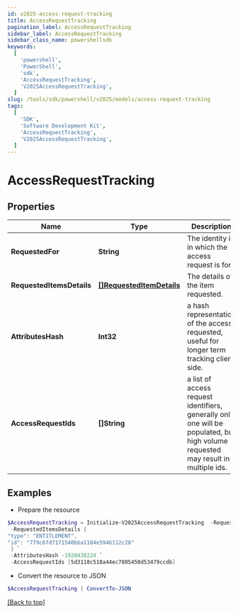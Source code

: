 ```yaml
---
id: v2025-access-request-tracking
title: AccessRequestTracking
pagination_label: AccessRequestTracking
sidebar_label: AccessRequestTracking
sidebar_class_name: powershellsdk
keywords:
  [
    'powershell',
    'PowerShell',
    'sdk',
    'AccessRequestTracking',
    'V2025AccessRequestTracking',
  ]
slug: /tools/sdk/powershell/v2025/models/access-request-tracking
tags:
  [
    'SDK',
    'Software Development Kit',
    'AccessRequestTracking',
    'V2025AccessRequestTracking',
  ]
---
```


# AccessRequestTracking

## Properties

| Name | Type | Description | Notes |
| --- | --- | --- | --- |
| **RequestedFor** | **String** | The identity id in which the access request is for. | [optional] |
| **RequestedItemsDetails** | [**[]RequestedItemDetails**](requested-item-details) | The details of the item requested. | [optional] |
| **AttributesHash** | **Int32** | a hash representation of the access requested, useful for longer term tracking client side. | [optional] |
| **AccessRequestIds** | **[]String** | a list of access request identifiers, generally only one will be populated, but high volume requested may result in multiple ids. | [optional] |

## Examples

- Prepare the resource

```powershell
$AccessRequestTracking = Initialize-V2025AccessRequestTracking  -RequestedFor 2c918084660f45d6016617daa9210584 `
 -RequestedItemsDetails {
"type": "ENTITLEMENT",
"id": "779c6fd7171540bba1184e5946112c28"
 } `
 -AttributesHash -1928438224 `
 -AccessRequestIds [5d3118c518a44ec7805450d53479ccdb]
```

- Convert the resource to JSON

```powershell
$AccessRequestTracking | ConvertTo-JSON
```

[[Back to top]](#)

